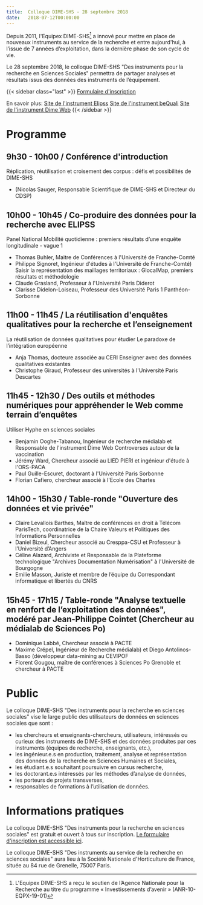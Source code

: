 ```yaml
---
title:  Colloque DIME-SHS - 28 septembre 2018
date:   2018-07-12T00:00:00
---
```


Depuis 2011, l'Equipex DIME-SHS[^1] a innové pour mettre en place de nouveaux instruments au service de la recherche et entre aujourd'hui, à l’issue de 7 années d’exploitation, dans la dernière phase de son cycle de vie.

Le 28 septembre 2018, le colloque DIME-SHS "Des instruments pour la recherche en Sciences Sociales" permettra de partager analyses et résultats issus des données des instruments de l’équipement.

<!--more-->

{{< sidebar class="last" >}}
[Formulaire d'inscription](https://framaforms.org/colloque-dime-shs-des-instruments-au-service-de-la-recherche-en-sciences-sociales-1529765747)

En savoir plus:
[Site de l'instrument Elipss](http://quanti.dime-shs.sciences-po.fr/fr/)
[Site de l'instrument beQuali](http://bequali.fr/fr/)
[Site de l'instrument Dime Web](http://dimeweb.dime-shs.sciences-po.fr/)
{{< /sidebar >}}

# Programme
## 9h30 - 10h00 / Conférence d'introduction
Réplication, réutilisation et croisement des corpus : défis et possibilités de DIME-SHS
- (Nicolas Sauger, Responsable Scientifique de DIME-SHS et Directeur du CDSP)

## 10h00 - 10h45 / Co-produire des données pour la recherche avec ELIPSS
Panel National Mobilité quotidienne : premiers résultats d’une enquête longitudinale - vague 1
- Thomas Buhler, Maitre de Conférences à l'Université de Franche-Comté
- Philippe Signoret, Ingénieur d'études à l'Université de Franche-Comté)
Saisir la représentation des maillages territoriaux : GlocalMap, premiers résultats et méthodologie
- Claude Grasland, Professeur à l'Université Paris Diderot
- Clarisse Didelon-Loiseau, Professeur des Université Paris 1 Panthéon-Sorbonne

## 11h00 - 11h45 / La réutilisation d'enquêtes qualitatives pour la recherche et l’enseignement
La réutilisation de données qualitatives pour étudier Le paradoxe de l’intégration européenne
- Anja Thomas, docteure associée au CERI
Enseigner avec des données qualitatives existantes
- Christophe Giraud, Professeur des universités à l'Université Paris Descartes

## 11h45 - 12h30 / Des outils et méthodes numériques pour appréhender le Web comme terrain d’enquêtes
Utiliser Hyphe en sciences sociales
- Benjamin Ooghe-Tabanou, Ingénieur de recherche médialab et Responsable de l'instrument Dime Web
Controverses autour de la vaccination
- Jérémy Ward, Chercheur associé au LIED PIERI et ingénieur d'étude à l'ORS-PACA
- Paul Guille-Escuret, doctorant à l'Université Paris Sorbonne
- Florian Cafiero, chercheur associé à l'Ecole des Chartes

## 14h00 - 15h30 / Table-ronde "Ouverture des données et vie privée"
- Claire Levallois Barthes, Maître de conférences en droit à Télécom ParisTech, coordinatrice de la Chaire Valeurs et Politiques des Informations Personnelles
- Daniel Bizeul, Chercheur associé au Cresppa-CSU et Professeur à l’Université d’Angers
- Céline Alazard, Archiviste et Responsable de la Plateforme technologique "Archives Documentation Numérisation" à l'Université de Bourgogne
- Emilie Masson, Juriste et membre de l’équipe du Correspondant informatique et libertés du CNRS

## 15h45 - 17h15 / Table-ronde "Analyse textuelle en renfort de l’exploitation des données", modéré par Jean-Philippe Cointet (Chercheur au médialab de Sciences Po)
- Dominique Labbé, Chercheur associé à PACTE
- Maxime Crépel, Ingénieur de Recherche médialab) et Diego Antolinos-Basso (développeur data-mining au CEVIPOF
- Florent Gougou, maître de conférences à Sciences Po Grenoble et chercheur à PACTE

# Public
Le colloque DIME-SHS "Des instruments pour la recherche en sciences sociales" vise le large public des utilisateurs de données en sciences sociales que sont :
- les chercheurs et enseignants-chercheurs, utilisateurs, intéressés ou curieux des instruments de DIME-SHS et des données produites par ces instruments (équipes de recherche, enseignants, etc.),
- les ingénieur.e.s en production, traitement, analyse et représentation des données de la recherche en Sciences Humaines et Sociales,
- les étudiant.e.s souhaitant poursuivre en cursus recherche,
- les doctorant.e.s intéressés par les méthodes d’analyse de données,
- les porteurs de projets transverses,
- responsables de formations à l’utilisation de données.


# Informations pratiques
Le colloque DIME-SHS "Des instruments pour la recherche en sciences sociales" est gratuit et ouvert à tous sur inscription. [Le formulaire d'inscription est accessible ici](https://framaforms.org/colloque-dime-shs-des-instruments-au-service-de-la-recherche-en-sciences-sociales-1529765747).

Le colloque DIME-SHS "Des instruments au service de la recherche en sciences sociales" aura lieu à la Société Nationale d'Horticulture de France, située au 84 rue de Grenelle, 75007 Paris.


[^1]: L'Equipex DIME-SHS a reçu le soutien de l’Agence Nationale pour la Recherche au titre du programme « Investissements d’avenir » (ANR-10-EQPX-19-01)
